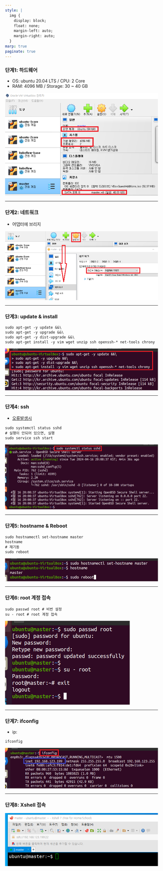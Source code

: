 ```yaml
---
style: |
  img {
    display: block;
    float: none;
    margin-left: auto;
    margin-right: auto;
  }
marp: true
paginate: true
---
```

### 단계1: 하드웨어
- OS: ubuntu 20.04 LTS / CPU: 2 Core
- RAM: 4096 MB / Storage: 30 ~ 40 GB

![alt text](./img/image.png)

---
### 단계2: 네트워크 
- 어댑터에 브리지 

![alt text](./img/image-1.png)

---
### 단계3: update & install
```shell
sudo apt-get -y update &&\
sudo apt-get -y upgrade &&\
sudo apt-get -y dist-upgrade &&\
sudo apt-get install -y vim wget unzip ssh openssh-* net-tools chrony
```
![alt text](./img/image-2.png)

---
### 단계4: ssh
- [오류발생시](https://blog.msalt.net/326)
```shell
sudo systemctl status sshd
# 실행이 안되어 있으면, 실행 
sudo service ssh start
```
![w:800](./img/image-3.png)

---
### 단계5: hostname & Reboot
```shell
sudo hostnamectl set-hostname master
hostname
# 재기동
sudo reboot
```
![alt text](./img/image-4.png)

---
### 단계6: root 계정 접속 
```shell
sudo passwd root # 비번 설정 
su - root # root 계정 접속
```
![bg right w:600](./img/image-5.png)

---
### 단계7: ifconfig
- ip: 
```shell
ifconfig
```
![alt text](./img/image-6.png)

---
### 단계8: Xshell 접속 
![alt text](./img/image-7.png)


